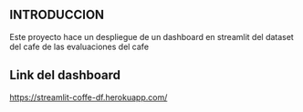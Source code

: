 ## INTRODUCCION
Este proyecto hace un despliegue de un dashboard en streamlit del dataset del cafe de las evaluaciones
del cafe

## Link del dashboard
https://streamlit-coffe-df.herokuapp.com/

